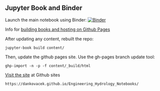 ## Jupyter Book and Binder

Launch the main notebook using Binder:
[![Binder](https://mybinder.org/badge_logo.svg)](https://mybinder.org/v2/gh/dankovacek/run_of_river_intro.git/main)


Info for [building books and hosting on Github Pages](https://jupyterbook.org/publish/gh-pages.html)

After updating any content, rebuilt the repo:

`jupyter-book build content/`

Then, update the github pages site. Use the gh-pages branch update tool:

`ghp-import -n -p -f content/_build/html`

[Visit the site](https://dankovacek.github.io/Engineering_Hydrology_Notebooks/) at Github sites

`https://dankovacek.github.io/Engineering_Hydrology_Notebooks/`

